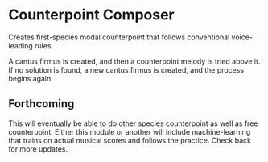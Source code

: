 # Counterpoint Composer
Creates first-species modal counterpoint that follows conventional voice-leading rules.

A cantus firmus is created, and then a counterpoint melody is tried above it. If no solution is found, a new cantus firmus is created, and the process begins again. 

## Forthcoming
This will eventually be able to do other species counterpoint as well as free counterpoint. Either this module or another will include machine-learning that trains on actual musical scores and follows the practice. Check back for more updates.
